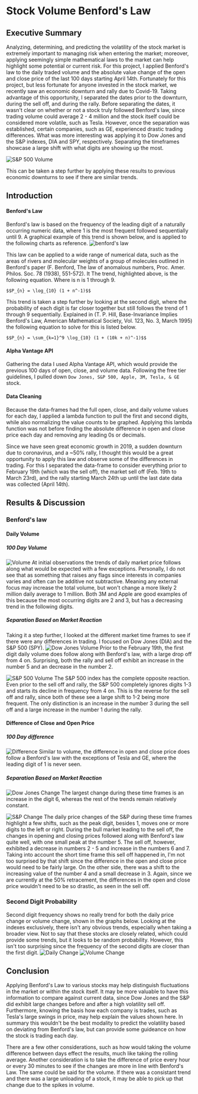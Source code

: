 # Stock Volume Benford's Law

## Executive Summary
Analyzing, determining, and predicting the volatility of the stock market is extremely important to managing risk when entering the market; moreover, applying seemingly simple mathematical laws to the market can help highlight some potential or current risk. For this project, I applied Benford's law to the daily traded volume and the absolute value change of the open and close price of the last 100 days starting April 14th. Fortunately for this project, but less fortunate for anyone invested in the stock market, we recently saw an economic downturn and rally due to Covid-19. Taking advantage of this opportunity, I separated the dates prior to the downturn, during the sell off, and during the rally. Before separating the dates, it wasn't clear on whether or not a stock truly followed Benford's law, since trading volume could average 2 - 4 million and the stock itself could be considered more volatile, such as Tesla. However, once the separation was established, certain companies, such as GE, experienced drastic trading differences. What was more interesting was applying it to Dow Jones and the S&P indexes, DIA and SPY, respectively. Separating the timeframes showcase a large shift with what digits are showing up the most.

![S&P 500 Volume]('./Images/S&PFirstDigitVolume.png')

This can be taken a step further by applying these results to previous economic downturns to see if there are similar trends.

## Introduction
#### Benford's Law
Benford's law is based on the frequency of the leading digit of a naturally occurring numeric data, where 1 is the most frequent followed sequentially until 9. A graphical example of this trend is shown below, and is applied to the following charts as reference.
![benford's law]("./Images/benfords.png")

This law can be applied to a wide range of numerical data, such as the areas of rivers and molecular weights of a group of molecules outlined in Benford's paper (F. Benford, The law of anomalous numbers, Proc. Amer. Philos. Soc. 78 (1938), 551-572). It
The trend, highlighted above, is the following equation. Where is n is 1 through 9.

`$$P_{n} = \log_{10} (1 + n^-1)$$`

This trend is taken a step further by looking at the second digit, where the probability of each digit is far closer together but still follows the trend of 1 through 9 sequentially. Explained in (T. P. Hill, Base-Invariance Implies Benford's Law, American Mathematical Society, Vol. 123, No. 3, March 1995) the following equation to solve for this is listed below.

`$$P_{n} = \sum_{k=1}^9 \log_{10} (1 + (10k + n)^-1)$$`


#### Alpha Vantage API
Gathering the data I used Alpha Vantage API, which would provide the previous 100 days of open, close, and volume data. Following the free tier guidelines, I pulled down `Dow Jones, S&P 500, Apple, 3M, Tesla, & GE` stock.

#### Data Cleaning
Because the data-frames had the full open, close, and daily volume values for each day, I applied a lambda function to pull the first and second digits, while also normalizing the value counts to be graphed. Applying this lambda function was not before finding the absolute difference in open and close price each day and removing any leading 0s or decimals.

Since we have seen great economic growth in 2019, a sudden downturn due to coronavirus, and a ~50% rally, I thought this would be a great opportunity to apply this law and observe some of the differences in trading. For this I separated the data-frame to consider everything prior to February 19th (which was the sell off), the market sell off (Feb. 19th to March 23rd), and the rally starting March 24th up until the last date data was collected (April 14th).


## Results & Discussion

### Benford's law
#### Daily Volume
##### 100 Day Volume
![Volume]('./Images/AllDatesFirstDigitVolume.png')
At initial observations the trends of daily market price follows along what would be expected with a few exceptions. Personally, I do not see that as something that raises any flags since interests in companies varies and often can be additive not subtractive. Meaning any external focus may increase the total volume, but won't change a more likely 2 million daily average to 1 million. Both 3M and Apple are good examples of this because the most occurring digits are 2 and 3, but has a decreasing trend in the following digits.



##### Separation Based on Market Reaction
Taking it a step further, I looked at the different market time frames to see if there were any differences in trading. I focused on Dow Jones (DIA) and the S&P 500 (SPY).
![Dow Jones Volume]('./Images/DowJonesFirstDigitVolume.png')
Prior to the February 19th, the first digit daily volume does follow along with Benford's law, with a large drop off from 4 on. Surprising, both the rally and sell off exhibit an increase in the number 5 and an decrease in the number 2.

![S&P 500 Volume]('./Images/S&PFirstDigitVolume.png')
The S&P 500 index has the complete opposite reaction. Even prior to the sell off and rally, the S&P 500 completely ignores digits 1-3 and starts its decline in frequency from 4 on. This is the reverse for the sell off and rally, since both of these see a large shift to 1-2 being more frequent. The only distinction is an increase in the number 3 during the sell off and a large increase in the number 1 during the rally.

#### Difference of Close and Open Price
##### 100 Day difference
![Difference]('./Images/AllDatesFirstDigitChange.png')
Similar to volume, the difference in open and close price does follow a Benford's law with the exceptions of Tesla and GE, where the leading digit of 1 is never seen.

##### Separation Based on Market Reaction
![Dow Jones Change]("./Images/DowJonesFirstDigitChange.png")
The largest change during these time frames is an increase in the digit 6, whereas the rest of the trends remain relatively constant.

![S&P Change]("./Images/S&PFirstDigitChange.png")
The daily price changes of the S&P during these time frames highlight a few shifts, such as the peak digit, besides 1, moves one or more digits to the left or right. During the bull market leading to the sell off, the changes in opening and closing prices followed along with Benford's law quite well, with one small peak at the number 5. The sell off, however, exhibited a decrease in numbers 2 - 5 and increase in the numbers 6 and 7. Taking into account the short time frame this sell off happened in, I'm not too surprised by that shift since the difference in the open and close price would need to be fairly large. On the other side, there was a shift to the increasing value of the number 4 and a small decrease in 3. Again, since we are currently at the 50% retracement, the differences in the open and close price wouldn't need to be so drastic, as seen in the sell off.

### Second Digit Probability
Second digit frequency shows no really  trend for both the daily price change or volume change, shown in the graphs below. Looking at the indexes exclusively, there isn't any obvious trends, especially when taking a broader view. Not to say that these stocks are closely related, which could provide some trends, but it looks to be random probability. However, this isn't too surprising since the frequency of the second digits are closer than the first digit.
![Daily Change]("./Images/AllDatesSecondDigitChange.png")
![Volume Change]("./Images/AllDatesSecondDigitVolume.png")

## Conclusion
Applying Benford's Law to various stocks may help distinguish fluctuations in the market or within the stock itself. It may be more valuable to have this information to compare against current data, since Dow Jones and the S&P did exhibit large changes before and after a high volatility sell off. Furthermore, knowing the basis how each company is trades, such as Tesla's large swings in price, may help explain the values shown here. In summary this wouldn't be the best modality to predict the volatility based on deviating from Benford's law, but can provide some guideance on how the stock is trading each day.

There are a few other considerations, such as how would taking the volume difference between days effect the results, much like taking the rolling average. Another consideration is to take the difference of price every hour or every 30 minutes to see if the changes are more in line with Benford's Law. The same could be said for the volume. If there was a consistant trend and there was a large unloading of a stock, it may be able to pick up that change due to the spikes in volume.
